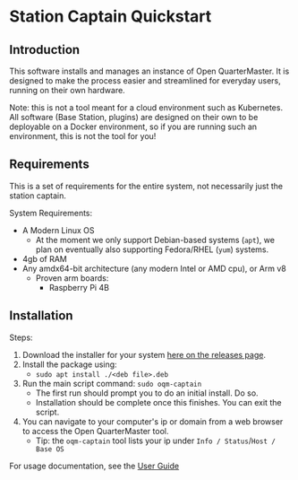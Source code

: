 # Station Captain Quickstart

## Introduction

This software installs and manages an instance of Open QuarterMaster. It is designed to make the process easier and streamlined for everyday users, running on their own hardware.

Note: this is not a tool meant for a cloud environment such as Kubernetes. All software (Base Station, plugins) are designed on their own to be deployable on a Docker environment, so if you are running such an environment, this is not the tool for you!

## Requirements

This is a set of requirements for the entire system, not necessarily just the station captain.

System Requirements:

- A Modern Linux OS
  - At the moment we only support Debian-based systems (`apt`), we plan on eventually also supporting Fedora/RHEL (`yum`) systems.
- 4gb of RAM
- Any amdx64-bit architecture (any modern Intel or AMD cpu), or Arm v8
  - Proven arm boards:
    - Raspberry Pi 4B

## Installation

Steps:

 1. Download the installer for your system [here on the releases page](https://github.com/Epic-Breakfast-Productions/OpenQuarterMaster/releases?q=Station+captain&expanded=true).
 2. Install the package using:
    - `sudo apt install ./<deb file>.deb`
 3. Run the main script command: `sudo oqm-captain`
    - The first run should prompt you to do an initial install. Do so.
    - Installation should be complete once this finishes. You can exit the script.
 4. You can navigate to your computer's ip or domain from a web browser to access the Open QuarterMaster tool.
    - Tip: the `oqm-captain` tool lists your ip under `Info / Status`/`Host / Base OS`

For usage documentation, see the [User Guide](User%20Guide.md)
